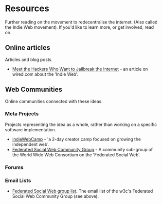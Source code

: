 # Resources

Further reading on the movement to redecentralise the internet. (Also called the Indie Web movement). If you'd like to learn more, or get involved, read on.

## Online articles

Articles and blog posts.

* [Meet the Hackers Who Want to Jailbreak the Internet](http://www.wired.com/wiredenterprise/2013/08/indie-web/) - an article on wired.com about the 'Indie Web'.

## Web Communities

Online communities connected with these ideas.

### Meta Projects

Projects representing the idea as a whole, rather than working on a specific software implementation.

* [IndieWebCamp](http://indiewebcamp.com/) - 'a 2-day creator camp focused on growing the independent web'.
* [Federated Social Web Community Group](http://www.w3.org/community/fedsocweb/) - A community sub-group of the World Wide Web Consortium on the 'Federated Social Web'.

### Forums

### Email Lists

* [Federated Social Web group list](http://lists.w3.org/Archives/Public/public-fedsocweb/). The email list of the w3c's Federated Social Web Community Group (see above).
